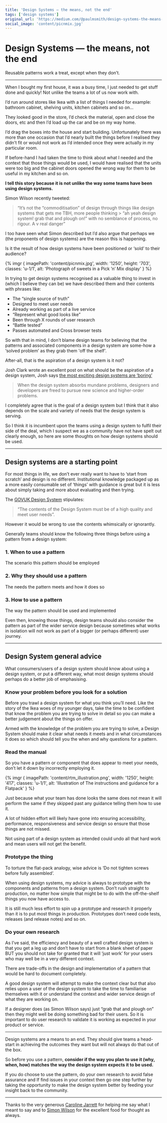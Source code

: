 ```yaml
---
title: 'Design Systems — the means, not the end'
tags: ['design systems']
original_url: 'https://medium.com/@paulmsmith/design-systems-the-means-not-the-end-fc840c21b51e'
social_image: 'content/picnmix.jpg'
---
```


# Design Systems — the means, not the end

Reusable patterns work a treat, except when they don’t.

---

When I bought my first house, it was a busy time, I just needed to get stuff done and quickly! Not unlike the teams a lot of us now work with.

I’d run around stores like Ikea with a list of things I needed for example: bathroom cabinet, shelving units, kitchen cabinets and so on…

They looked good in the store, I’d check the material, open and close the doors, etc and then I’d load up the car and be on my way home.

I’d drag the boxes into the house and start building. Unfortunately there was more than one occasion that I’d nearly built the things before I realised they didn’t fit or would not work as I’d intended once they were actually in my particular room.

If before-hand I had taken the time to think about what I needed and the context that those things would be used, I would have realised that the units were too big and the cabinet doors opened the wrong way for them to be useful in my kitchen and so on.

**I tell this story because it is not unlike the way some teams have been using design systems.**

Simon Wilson recently tweeted:

> “It’s not the “commoditisation” of design through things like design systems that gets me TBH, more people thinking > “ah yeah design system! grab that and plough on!” with no semblance of process, no rigour. A v real danger”

I too have seen what Simon described but I’d also argue that perhaps we (the proponents of design systems) are the reason this is happening.

Is it the result of how design systems have been positioned or ‘sold’ to their audience?

{% imgr {
  imagePath: 'content/picnmix.jpg',
  width: '1250',
  height: '703',
  classes: 'u-1/1',
  alt: 'Photograph of sweets in a Pick ’n’ Mix display'
} %}

In trying to get design systems recognised as a valuable thing to invest in (which I believe they can be) we have described them and their contents with phrases like:

- The “single source of truth”
- Designed to meet user needs
- Already working as part of a live service
- “Represent what good looks like”
- Been through X rounds of user research
- “Battle tested”
- Passes automated and Cross browser tests

So with that in mind, I don’t blame design teams for believing that the patterns and associated components in a design system are some-how a ‘solved problem’ as they grab them 'off the shelf'.

After-all, that is the aspiration of a design system is it not?

Josh Clark wrote an excellent post on what should be the aspiration of a design system, Josh says [the most exciting design systems are ‘boring’](https://bigmedium.com/ideas/boring-design-systems.html)

> When the design system absorbs mundane problems, designers and developers are freed to pursue new science and higher-order problems.

I completely agree that is the goal of a design system but I think that it also depends on the scale and variety of needs that the design system is serving.

So I think it is incumbent upon the teams using a design system to fulfil their side of the deal, which I suspect we as a community have not have spelt out clearly enough, so here are some thoughts on how design systems should be used.

---

## Design systems are a starting point

For most things in life, we don’t ever really want to have to ‘start from scratch’ and design is no different.
Institutional knowledge packaged up as a more easily consumable set of ‘things’ with guidance is great but it is less about simply taking and more about evaluating and then trying.

The [GOVUK Design System](https://gov.uk/design-system) stipulates:

> “The contents of the Design System must be of a high quality and meet user needs”.

However it would be wrong to use the contents whimsically or ignorantly.

Generally teams should know the following three things before using a pattern from a design system:

### 1. When to use a pattern
The scenario this pattern should be employed
### 2. Why they should use a pattern
The needs the pattern meets and how it does so
### 3. How to use a pattern
The way the pattern should be used and implemented

Even then, knowing those things, design teams should also consider the pattern as part of the wider service design because sometimes what works in isolation will not work as part of a bigger (or perhaps different) user journey.

---

## Design System general advice

What consumers/users of a design system should know about using a design system, or put a different way, what most design systems should perhaps do a better job of emphasising.

### Know your problem before you look for a solution

Before you trawl a design system for what you think you’ll need. Like the story of the Ikea woes of my younger days, take the time to be confident that know the problem you are trying to solve in detail so you can make a better judgement about the things on offer.

Armed with the knowledge of the problem you are trying to solve, a Design System should make it clear what needs it meets and in what circumstances it does so which should tell you the when and why questions for a pattern.

### Read the manual
So you have a pattern or component that does appear to meet your needs, don’t let it down by incorrectly employing it.

{% imgr {
  imagePath: 'content/rtm_illustration.png',
  width: '1250',
  height: '417',
  classes: 'u-1/1',
  alt: 'Illustration of The instructions and guidance for a Flatpack'
} %}

Just because what your team has done looks the same does not mean it will perform the same if they skipped past any guidance telling them how to use it.

A lot of hidden effort will likely have gone into ensuring accessibility, performance, responsiveness and service design so ensure that those things are not missed.

Not using part of a design system as intended could undo all that hard work and mean users will not get the benefit.

### Prototype the thing

To torture the flat-pack analogy, wise advice is ‘Do not tighten screws before fully assembled’.

When using design systems, my advice is always to prototype with the components and patterns from a design system. Don’t rush straight to production, no matter how simple that might be to do with the off-the-shelf things you now have access to.

It is still much less effort to spin up a prototype and research it properly than it is to put most things in production. Prototypes don’t need code tests, releases (and release notes) and so on.

### Do your own research

As I’ve said, the efficiency and beauty of a well crafted design system is that you get a leg up and don’t have to start from a blank sheet of paper BUT you should not take for granted that it will ‘just work’ for your users who may well be in a very different context.

There are trade-offs in the design and implementation of a pattern that would be hard to document completely.

A good design system will attempt to make the context clear but that also relies upon a user of the design system to take the time to familiarise themselves with it or understand the context and wider service design of what they are working on.

If a designer does (as Simon Wilson says) just “grab that and plough on” then they might well be doing something bad for their users. So it is important to do user research to validate it is working as expected in your product or service.

---

Design systems are a means to an end. They should give teams a head-start in achieving the outcomes they want but will not always do that out of the box.

So before you use a pattern, **consider if the way you plan to use it (why, when, how) matches the way the design system expects it to be used.**

If you do choose to use the pattern, do your own research to avoid false assurance and If find issues in your context then go one step further by taking the opportunity to make the design system better by feeding your insight back to the community.

---

Thanks to the very generous [Caroline Jarrett](https://twitter.com/cjforms) for helping me say what I meant to say and to [Simon Wilson](https://www.ermlikeyeah.com/) for the excellent food for thought as always.

